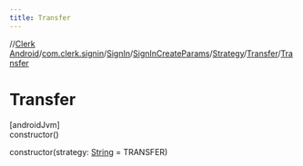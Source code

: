 ```yaml
---
title: Transfer
---
```

//[Clerk Android](../../../../../../index.html)/[com.clerk.signin](../../../../index.html)/[SignIn](../../../index.html)/[SignInCreateParams](../../index.html)/[Strategy](../index.html)/[Transfer](index.html)/[Transfer](-transfer.html)



# Transfer



[androidJvm]\
constructor()

constructor(strategy: [String](https://kotlinlang.org/api/latest/jvm/stdlib/kotlin-stdlib/kotlin/-string/index.html) = TRANSFER)




